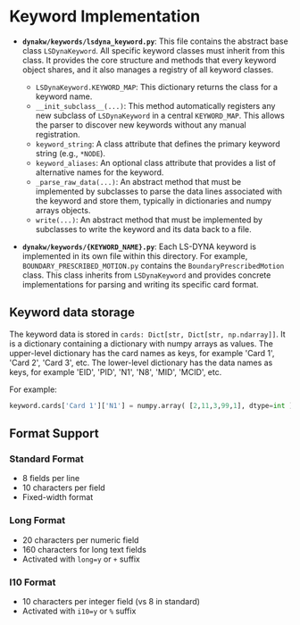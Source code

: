 

# Keyword Implementation

*   **`dynakw/keywords/lsdyna_keyword.py`**: This file contains the abstract base class `LSDynaKeyword`. All specific keyword classes must inherit from this class. It provides the core structure and methods that every keyword object shares, and it also manages a registry of all keyword classes.
    *   `LSDynaKeyword.KEYWORD_MAP`: This dictionary returns the class for a keyword name.
    *   `__init_subclass__(...)`: This method automatically registers any new subclass of `LSDynaKeyword` in a central `KEYWORD_MAP`. This allows the parser to discover new keywords without any manual registration.
    *   `keyword_string`: A class attribute that defines the primary keyword string (e.g., `*NODE`).
    *   `keyword_aliases`: An optional class attribute that provides a list of alternative names for the keyword.
    *   `_parse_raw_data(...)`: An abstract method that must be implemented by subclasses to parse the data lines associated with the keyword and store them, typically in dictionaries and numpy arrays objects.
    *   `write(...)`: An abstract method that must be implemented by subclasses to write the keyword and its data back to a file.

*   **`dynakw/keywords/{KEYWORD_NAME}.py`**: Each LS-DYNA keyword is implemented in its own file within this directory. For example, `BOUNDARY_PRESCRIBED_MOTION.py` contains the `BoundaryPrescribedMotion` class. This class inherits from `LSDynaKeyword` and provides concrete implementations for parsing and writing its specific card format.

## Keyword data storage

The keyword data is stored in `cards: Dict[str, Dict[str, np.ndarray]]`.
It is a dictionary containing a dictionary with numpy arrays as values.
The upper-level dictionary has the card names as keys, for example 'Card 1', 'Card 2', 'Card 3', etc.
The lower-level dictionary has the data names as keys, for example 'EID', 'PID', 'N1', 'N8', 'MID', 'MCID', etc.

For example:
```python
keyword.cards['Card 1']['N1'] = numpy.array( [2,11,3,99,1], dtype=int )
```


## Format Support

### Standard Format
- 8 fields per line
- 10 characters per field
- Fixed-width format

### Long Format  
- 20 characters per numeric field
- 160 characters for long text fields
- Activated with `long=y` or `+` suffix

### I10 Format
- 10 characters per integer field (vs 8 in standard)
- Activated with `i10=y` or `%` suffix



